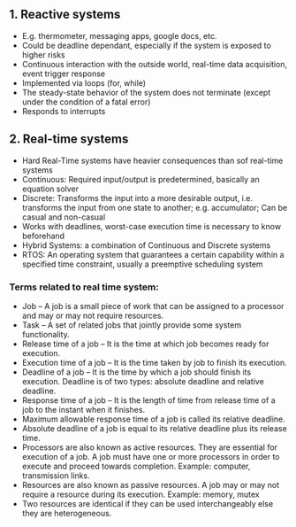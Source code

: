 ## 1. Reactive systems
- E.g. thermometer, messaging apps, google docs, etc.
- Could be deadline dependant, especially if the system is exposed to higher risks
- Continuous interaction with the outside world, real-time data acquisition, event trigger response
- Implemented via loops (for, while)
- The steady-state behavior of the system does not terminate (except under the condition of a fatal error)
- Responds to interrupts

## 2. Real-time systems
- Hard Real-Time systems have heavier consequences than sof real-time systems
- Continuous: Required input/output is predetermined, basically an equation solver
- Discrete: Transforms the input into a more desirable output, i.e. transforms the input from one state to another; e.g. accumulator; Can be casual and non-casual
- Works with deadlines, worst-case execution time is necessary to know beforehand 
- Hybrid Systems: a combination of Continuous and Discrete systems
- RTOS: An operating system that guarantees a certain capability within a specified time constraint, usually a preemptive scheduling system

### Terms related to real time system:

- Job – A job is a small piece of work that can be assigned to a processor and may or may not require resources.
- Task – A set of related jobs that jointly provide some system functionality.
- Release time of a job – It is the time at which job becomes ready for execution.
- Execution time of a job – It is the time taken by job to finish its execution.
- Deadline of a job – It is the time by which a job should finish its execution. Deadline is of two types: absolute deadline and relative deadline.
- Response time of a job – It is the length of time from release time of a job to the instant when it finishes.
- Maximum allowable response time of a job is called its relative deadline.
- Absolute deadline of a job is equal to its relative deadline plus its release time.
- Processors are also known as active resources. They are essential for execution of a job. A job must have one or more processors in order to execute and proceed towards completion. Example: computer, transmission links.
- Resources are also known as passive resources. A job may or may not require a resource during its execution. Example: memory, mutex
- Two resources are identical if they can be used interchangeably else they are heterogeneous.
